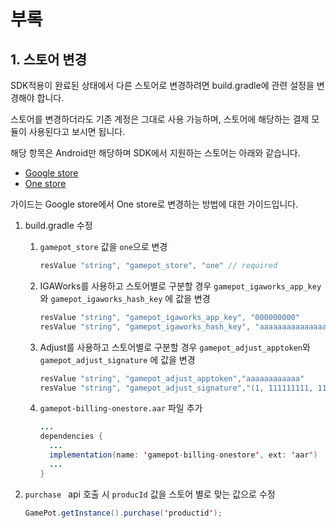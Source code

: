 # 부록

## 1. 스토어 변경

SDK적용이 완료된 상태에서 다른 스토어로 변경하려면 build.gradle에 관련 설정을 변경해야 합니다.

스토어를 변경하더라도 기존 계정은 그대로 사용 가능하며, 스토어에 해당하는 결제 모듈이 사용된다고 보시면 됩니다.

해당 항목은 Android만 해당하며 SDK에서 지원하는 스토어는 아래와 같습니다.

* [Google store](https://play.google.com/store)
* [One store](https://www.onestore.co.kr)

가이드는 Google store에서 One store로 변경하는 방법에 대한 가이드입니다.

1. build.gradle 수정

   1. `gamepot_store` 값을 `one`으로 변경

      ```java
      resValue "string", "gamepot_store", "one" // required
      ```

   2. IGAWorks를 사용하고 스토어별로 구분할 경우 `gamepot_igaworks_app_key`와 `gamepot_igaworks_hash_key` 에 값을 변경

      ```java
      resValue "string", "gamepot_igaworks_app_key", "000000000"
      resValue "string", "gamepot_igaworks_hash_key", "aaaaaaaaaaaaaaaaa"
      ```

   3. Adjust를 사용하고 스토어별로 구분할 경우 `gamepot_adjust_apptoken`와 `gamepot_adjust_signature` 에 값을 변경

      ```java
      resValue "string", "gamepot_adjust_apptoken","aaaaaaaaaaaa"
      resValue "string", "gamepot_adjust_signature","(1, 111111111, 111111111, 111111111, 111111111)"
      ```

   4. `gamepot-billing-onestore.aar` 파일 추가

      ```java
      ...
      dependencies {
      	...
      	implementation(name: 'gamepot-billing-onestore', ext: 'aar')
      	...
      }
      ```

2. `purchase ` api 호출 시 `producId`  값을 스토어 별로 맞는 값으로 수정

   ```java
   GamePot.getInstance().purchase('productid');
   ```
